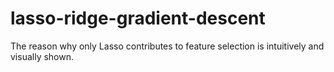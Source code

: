 # lasso-ridge-gradient-descent
The reason why only Lasso contributes to feature selection is intuitively and visually shown.
